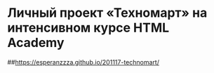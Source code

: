 # Личный проект «Техномарт» на интенсивном курсе HTML Academy

##https://esperanzzza.github.io/201117-technomart/


